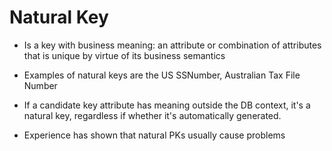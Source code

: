 # Natural Key

- Is a key with business meaning: an attribute or combination of attributes that
  is unique by virtue of its business semantics

- Examples of natural keys are the US SSNumber, Australian Tax File Number

- If a candidate key attribute has meaning outside the DB context, it's a
  natural key, regardless if whether it's automatically generated.

- Experience has shown that natural PKs usually cause problems
